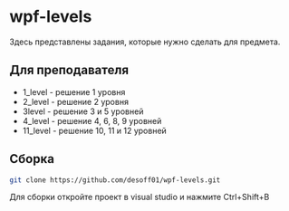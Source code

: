 # wpf-levels
Здесь представлены задания, которые нужно сделать для предмета.
## Для преподавателя
* 1_level - решение 1 уровня
* 2_level - решение 2 уровня
* 3level - решение 3 и 5 уровней
* 4_level - решение 4, 6, 8, 9 уровней
* 11_level - решение 10, 11 и 12 уровней

## Сборка
```bash
git clone https://github.com/desoff01/wpf-levels.git
```
Для сборки откройте проект в visual studio и нажмите Ctrl+Shift+B
